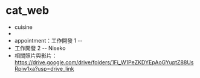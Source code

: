 # cat_web

- cuisine
-
- appointment：工作開發 1 --
- 工作開發 2 -- Niseko
- 相關照片與影片：https://drive.google.com/drive/folders/1Fi_W1PeZKDYEpAoGYuptZ88UsRpiw1xa?usp=drive_link

